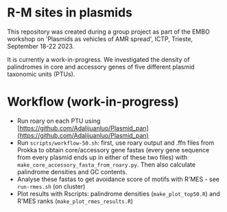 # R-M sites in plasmids

This repository was created during a group project as part of the EMBO workshop on 'Plasmids as vehicles of AMR spread', ICTP, Trieste, September 18-22 2023. 

It is currently a work-in-progress. We investigated the density of palindromes in core and accessory genes of five different plasmid taxonomic units (PTUs). 

# Workflow (work-in-progress)

* Run roary on each PTU using [https://github.com/Adalijuanluo/Plasmid_pan](https://github.com/Adalijuanluo/Plasmid_pan)
* Run `scripts/workflow-50.sh`: first, use roary output and .ffn files from Prokka to obtain core/accessory gene fastas (every gene sequence from every plasmid ends up in either of these two files) with `make_core_accessory_fasta_from_roary.py`. Then also calculate palindrome densities and GC contents.
* Analyse these fastas to get avoidance score of motifs with R'MES - see `run-rmes.sh` (on cluster)
* Plot results with Rscripts: palindrome densities (`make_plot_top50.R`) and R'MES ranks (`make_plot_rmes_results.R`) 

